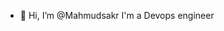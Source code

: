 - 👋 Hi, I’m @Mahmudsakr
I'm a Devops engineer

<!---
Mahmudsakr/Mahmudsakr is a ✨ special ✨ repository because its `README.md` (this file) appears on your GitHub profile.
You can click the Preview link to take a look at your changes.
--->
